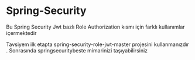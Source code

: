 # Spring-Security
Bu Spring Security Jwt bazlı Role Authorization kısmı için farklı kullanımlar içermektedir



Tavsiyem  ilk etapta spring-security-role-jwt-master projesini kullanmanızdır .
Sonrasında springsecuritybeste mimarinizi taşıyabilirsiniz
